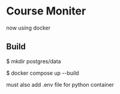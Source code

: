 # Course Moniter

now using docker

## Build

$ mkdir postgres/data

$ docker compose up --build

must also add .env file for python container
